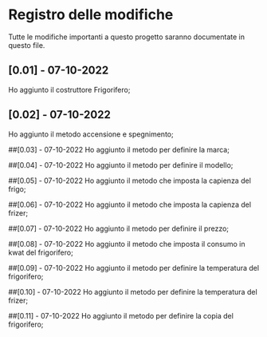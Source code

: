 # Registro delle modifiche
Tutte le modifiche importanti a questo progetto saranno documentate in questo file.

## [0.01] - 07-10-2022
Ho aggiunto il costruttore Frigorifero;

## [0.02] - 07-10-2022
Ho aggiunto il metodo accensione e spegnimento;

##[0.03] - 07-10-2022
Ho aggiunto il metodo per definire la marca;

##[0.04] - 07-10-2022
Ho aggiunto il metodo per definire il modello;

##[0.05] - 07-10-2022
Ho aggiunto il metodo che imposta la capienza del frigo;

##[0.06] - 07-10-2022
Ho aggiunto il metodo che imposta la capienza del frizer;

##[0.07] - 07-10-2022
Ho aggiunto il metodo per definire il prezzo;

##[0.08] - 07-10-2022
Ho aggiunto il metodo che imposta il consumo in kwat del frigorifero;

##[0.09] - 07-10-2022
Ho aggiunto il metodo per definire la temperatura del frigorifero;

##[0.10] - 07-10-2022
Ho aggiunto il metodo per definire la temperatura del frizer;

##[0.11] - 07-10-2022
Ho aggiunto il metodo per definire la copia del frigorifero;
